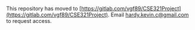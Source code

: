 This repository has moved to [https://gitlab.com/vgf89/CSE321Project](https://gitlab.com/vgf89/CSE321Project). Email hardy.kevin.c@gmail.com to request access.
